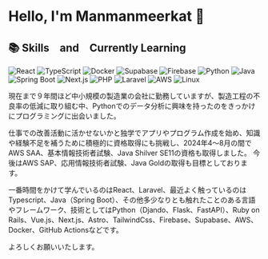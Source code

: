 # Hello, I'm Manmanmeerkat 👋



##  📚 Skills　and　Currently Learning

![React](https://skillicons.dev/icons?i=react)
![TypeScript](https://skillicons.dev/icons?i=typescript)
![Docker](https://skillicons.dev/icons?i=docker)
![Supabase](https://skillicons.dev/icons?i=supabase)
![Firebase](https://skillicons.dev/icons?i=firebase)
![Python](https://skillicons.dev/icons?i=python)
![Java](https://skillicons.dev/icons?i=java)
![Spring Boot](https://skillicons.dev/icons?i=spring)
![Next.js](https://skillicons.dev/icons?i=nextjs)
![PHP](https://skillicons.dev/icons?i=php)
![Laravel](https://skillicons.dev/icons?i=laravel)
![AWS](https://skillicons.dev/icons?i=aws)
![Linux](https://skillicons.dev/icons?i=linux)

現在まで９年間ほど中小規模の製造業の会社に勤務していますが、製造工程の不良率の低減に取り組む中、Pythonでのデータ分析に興味を持ったのをきっかけにプログラミングに出会いました。

仕事での改善活動に活かせないかと独学でアプリやプログラム作成を始め、知識や経験不足を補うために積極的に資格取得にも挑戦し、2024年4～8月の間でAWS SAA、基本情報技術者試験、Java Shilver SE11の資格も取得しました。
今後はAWS SAP、応用情報技術者試験、Java Goldの取得も目標としております。

一番時間をかけて学んでいるのはReact、Laravel、最近よく触っているのはTypescript、Java（Spring Boot）、その他多少なりとも触れたことのある言語やフレームワーク、技術としてはPython（Djando、Flask、FastAPI）、Ruby on Rails、Vue.js、Next.js、Astro、TailwindCss、Firebase、Supabase、AWS、Docker、GitHub Actionsなどです。

よろしくお願いいたします。




